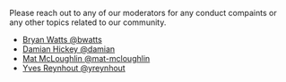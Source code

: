 Please reach out to any of our moderators for any conduct compaints or any other topics related to our community.

- [Bryan Watts @bwatts](https://github.com/bwatts)
- [Damian Hickey @damian](https://github.com/damian)
- [Mat McLoughlin @mat-mcloughlin](https://github.com/mat-mcloughlin)
- [Yves Reynhout @yreynhout](https://github.com/yreynhout)
